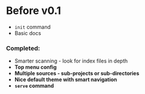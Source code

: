 Before v0.1
===========

* `init` command
* Basic docs

### Completed:

+ Smarter scanning - look for index files in depth
+ **Top menu config**
+ **Multiple sources - sub-projects or sub-directories**
+ **Nice default theme with smart navigation**
+ **`serve` command**
